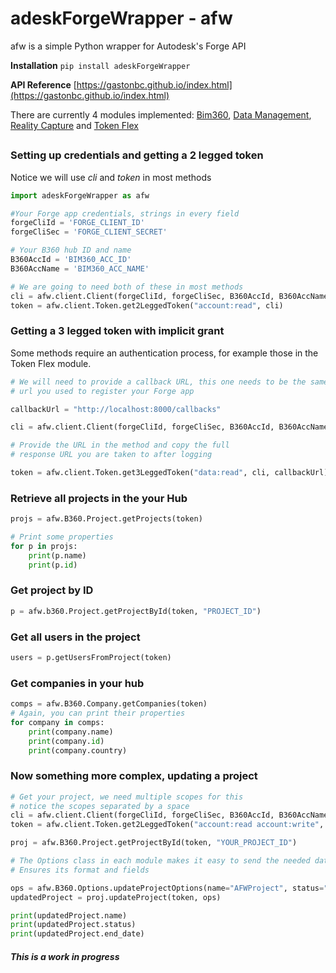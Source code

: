 # adeskForgeWrapper - afw

afw is a simple Python wrapper for Autodesk's Forge API

**Installation** `pip install adeskForgeWrapper`

**API Reference** [https://gastonbc.github.io/index.html](https://gastonbc.github.io/index.html)

There are currently 4 modules implemented: [Bim360](https://gastonbc.github.io/B360.html), [Data Management](https://gastonbc.github.io/DM.html), [Reality Capture](https://gastonbc.github.io/RealityCapture.html) and [Token Flex](https://gastonbc.github.io/TokenFlex.html)
##
### Setting up credentials and getting a 2 legged token
Notice we will use *cli* and *token* in most methods
```Python
import adeskForgeWrapper as afw

#Your Forge app credentials, strings in every field
forgeCliId = 'FORGE_CLIENT_ID'
forgeCliSec = 'FORGE_CLIENT_SECRET'

# Your B360 hub ID and name
B360AccId = 'BIM360_ACC_ID'
B360AccName = 'BIM360_ACC_NAME'

# We are going to need both of these in most methods
cli = afw.client.Client(forgeCliId, forgeCliSec, B360AccId, B360AccName)
token = afw.client.Token.get2LeggedToken("account:read", cli)
```
### Getting a 3 legged token with implicit grant
Some methods require an authentication process, for example those in the Token Flex module.
```Python
# We will need to provide a callback URL, this one needs to be the same 
# url you used to register your Forge app

callbackUrl = "http://localhost:8000/callbacks"

cli = afw.client.Client(forgeCliId, forgeCliSec, B360AccId, B360AccName)

# Provide the URL in the method and copy the full 
# response URL you are taken to after logging

token = afw.client.Token.get3LeggedToken("data:read", cli, callbackUrl)
```

### Retrieve all projects in the your Hub
```Python
projs = afw.B360.Project.getProjects(token)

# Print some properties
for p in projs:
    print(p.name)
    print(p.id)
```
### Get project by ID
```Python
p = afw.b360.Project.getProjectById(token, "PROJECT_ID")
```
### Get all users in the project
```Python
users = p.getUsersFromProject(token)
```
### Get companies in your hub
```Python
comps = afw.B360.Company.getCompanies(token)
# Again, you can print their properties
for company in comps:
    print(company.name)
    print(company.id)
    print(company.country)
```

### Now something more complex, updating a project
```Python
# Get your project, we need multiple scopes for this
# notice the scopes separated by a space
cli = afw.client.Client(forgeCliId, forgeCliSec, B360AccId, B360AccName)
token = afw.client.Token.get2LeggedToken("account:read account:write", cli)

proj = afw.B360.Project.getProjectById(token, "YOUR_PROJECT_ID")

# The Options class in each module makes it easy to send the needed data/parameters
# Ensures its format and fields

ops = afw.B360.Options.updateProjectOptions(name="AFWProject", status="active", end_date="2021-04-30")
updatedProject = proj.updateProject(token, ops)

print(updatedProject.name)
print(updatedProject.status)
print(updatedProject.end_date)
```
##### ***This is a work in progress***
